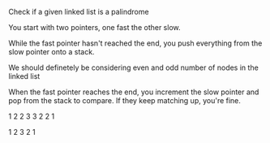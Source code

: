 Check if a given linked list is a palindrome

You start with two pointers, one fast the other slow. 

While the fast pointer hasn't reached the end, you push everything from the slow pointer onto a stack. 

We should definetely be considering even and odd number of nodes in the linked list

When the fast pointer reaches the end, you increment the slow pointer and pop from the stack to compare. If they keep matching up, you're fine. 

1 2 2 3 3 2 2 1

1 2 3 2 1
